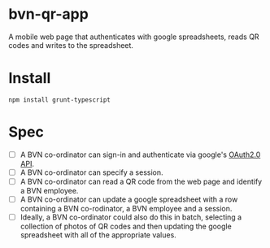 bvn-qr-app
==========

A mobile web page that authenticates with google spreadsheets, reads QR codes and writes to the spreadsheet.

Install
=======

    npm install grunt-typescript

Spec
====

- [ ] A BVN co-ordinator can sign-in and authenticate via google's [OAuth2.0 API](https://developers.google.com/accounts/docs/OAuth2).
- [ ] A BVN co-ordinator can specify a session.
- [ ] A BVN co-ordinator can read a QR code from the web page and identify a BVN employee.
- [ ] A BVN co-ordinator can update a google spreadsheet with a row containing a BVN co-rodinator, a BVN employee and a session.
- [ ] Ideally, a BVN co-ordinator could also do this in batch, selecting a collection of photos of QR codes and then updating the google spreadsheet with all of the appropriate values.
